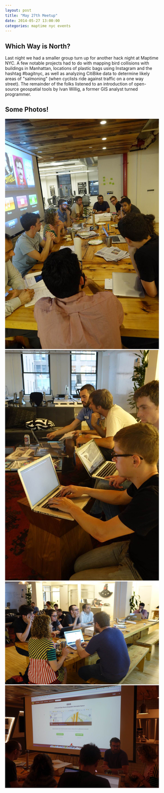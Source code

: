 ```yaml
---
layout: post
title: "May 27th Meetup"
date: 2014-05-27 13:00:00
categories: maptime nyc events
---
```

## Which Way is North?
Last night we had a smaller group turn up for another hack night at Maptime NYC. A few notable projects had to do with mapping bird collisions with buildings in Manhattan, locations of plastic bags using Instagram and the hashtag #bagitnyc, as well as analyzing CitiBike data to determine likely areas of "salmoning" (when cyclists ride against traffic on a one way street). The remainder of the folks listened to an introduction of open-source geospatial tools by Ivan Willig, a former GIS analyst turned programmer. 

## Some Photos!

![](../images/2014-05-27/photo3.jpg)
![](../images/2014-05-27/photo4.jpg)
![](../images/2014-05-27/photo6.jpg)
![](../images/2014-05-27/photo8.jpg)